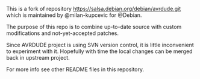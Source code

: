This is a fork of repository https://salsa.debian.org/debian/avrdude.git which is maintained by @milan-kupcevic for @Debian.

The purpose of this repo is to combine up-to-date source with custom modifications and not-yet-accepted patches.

Since AVRDUDE project is using SVN version control, it is little inconvenient to experiment with it. Hopefully with
time the local changes can be merged back in upstream project.


For more info see other README files in this repository.
